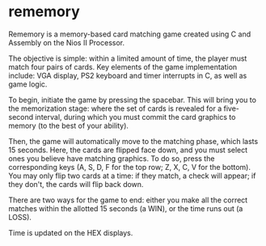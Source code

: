 # rememory

Rememory is a memory-based card matching game created using C and Assembly on the Nios II Processor.

The objective is simple: within a limited amount of time, the player must match four pairs of cards. Key elements of the game implementation include: VGA display, PS2 keyboard and timer interrupts in C, as well as game logic.

To begin, initiate the game by pressing the spacebar. This will bring you to the memorization stage: where the set of cards is revealed for a five-second interval, during which you must commit the card graphics to memory (to the best of your ability). 

Then, the game will automatically move to the matching phase, which lasts 15 seconds. Here, the cards are flipped face down, and you must select ones you believe have matching graphics. To do so, press the corresponding keys (A, S, D, F for the top row; Z, X, C, V for the bottom). You may only flip two cards at a time: if they match, a check will appear; if they don't, the cards will flip back down.

There are two ways for the game to end: either you make all the correct matches within the allotted 15 seconds (a WIN), or the time runs out (a LOSS).

Time is updated on the HEX displays.
